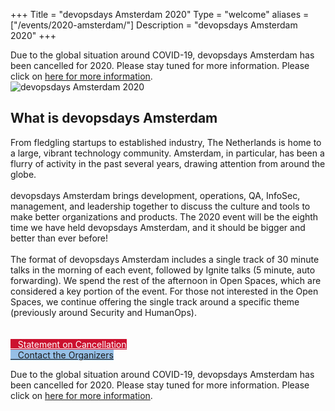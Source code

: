 +++
Title = "devopsdays Amsterdam 2020"
Type = "welcome"
aliases = ["/events/2020-amsterdam/"]
Description = "devopsdays Amsterdam 2020"
+++

<div class="alert alert-danger" role="alert">
  Due to the global situation around COVID-19, devopsdays Amsterdam has been cancelled for 2020. Please stay tuned for more information. Please click on <a href="/events/2020-amsterdam/cancellation" class="alert-link">here for more information</a>.
</div>

<div class = "row">
  
  <div class="col-md-4">
    <!-- <h3>Event dates</h3>
     <p>
      <b>{{< event_start >}} - {{< event_end >}}</b>
    </p> -->
    <img alt="devopsdays Amsterdam 2020" src="/events/2020-amsterdam/logo-square.jpg" class="img-fluid">
    <!-- {{< event_twitter >}} -->
    <!-- <h3>CFP dates</h3>
    <p>
      {{< cfp_dates >}}
    </p> -->
  </div>

  <div class="col-md-7">
    <div class="col-sm-12">
      <h2>What is devopsdays Amsterdam</h2>
      From fledgling startups to established industry, The Netherlands is home to a large, vibrant technology
      community. Amsterdam, in particular, has been a flurry of activity in the past several years, drawing attention from
      around the globe.
      <br><br>
      devopsdays Amsterdam brings development, operations, QA, InfoSec, management, and leadership together to discuss the
      culture and tools to make better organizations and products. The 2020 event will be the eighth time we have held
      devopsdays Amsterdam, and it should be bigger and better than ever before!
      <br><br>
      <!-- We expect 500 people this year and will be holding the event on June 17-19, 2020 at the <a
        href="/events/2020-amsterdam/location">Pakhuis de Zwijger</a> in downtown Amsterdam.
      <br><br> -->
      The format of devopsdays Amsterdam includes a single track of 30 minute talks in the morning of each event, followed
      by Ignite talks (5 minute, auto forwarding). We spend the rest of the afternoon in Open Spaces, which are considered
      a key portion of the event. For those not interested in the Open Spaces, we continue offering the single track
      around a specific theme (previously around Security and HumanOps).
    </div>
    <br />
    <br />
    <div class="d-flex flex-row">
      <div class="col-md-12">
        <!-- <div class="d-flex p-2">
          <a class="btn btn-secondary btn-block" style= "color: #ffffff; background-color: #CC112F; border-color: #CC112F;" href="/events/2020-amsterdam/registration"> <i class="fa fa-ticket fa-lg"></i>&nbsp;&nbsp;&nbsp;BUY TICKETS HERE!</a>
        </div>
        <div class="d-flex p-2">
          <a class="btn btn-secondary btn-block" style= "color: #ffffff; background-color: #a8862d; border-color: #a8862d;" href="https://cfp.devopsdays.amsterdam/2020/cfp" target="_blank"> <i class="fa fa-ticket fa-lg"></i>&nbsp;&nbsp;&nbsp;SUBMIT A PROPOSAL HERE!</a>
        </div>
        <div class="d-flex p-2">
          <a class="btn btn-secondary btn-block" style= "background-color: #96bfe6; border-color: #96bfe6;" href="/events/2020-amsterdam/sponsor"> <i class="fa fa-money fa-lg"></i>&nbsp;&nbsp;&nbsp;Sponsor the Conference</a>
        </div> -->
        <div class="d-flex p-2">
          <a class="btn btn-secondary btn-block" style= "color: #ffffff; background-color: #CC112F; border-color: #CC112F;" href="/events/2020-amsterdam/cancellation"> <i class="fa fa-bullhorn fa-lg"></i>&nbsp;&nbsp;&nbsp;Statement on Cancellation</a>
        </div>
        <div class="d-flex p-2">
          <a class="btn btn-secondary btn-block" style= "background-color: #96bfe6; border-color: #96bfe6;" href="/events/2020-amsterdam/contact"> <i class="fa fa-envelope-o fa-lg"></i>&nbsp;&nbsp;&nbsp;Contact the Organizers</a>
        </div>
        <div class="col-md-8">
          <p></p>
        </div>
        <div class="col-md-8">
        </div>
      </div>
    </div>
  </div>
</div>

<div class="alert alert-danger" role="alert">
  Due to the global situation around COVID-19, devopsdays Amsterdam has been cancelled for 2020. Please stay tuned for more information. Please click on <a href="/events/2020-amsterdam/cancellation" class="alert-link">here for more information</a>.
</div>